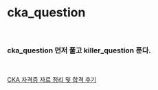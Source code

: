 # cka_question

<br/>

### cka_question 먼저 풀고 killer_question 푼다. 

<br/>

[CKA 자격증 자료 정리 및 합격 후기](https://blog.naver.com/choilee6/222697557645)

